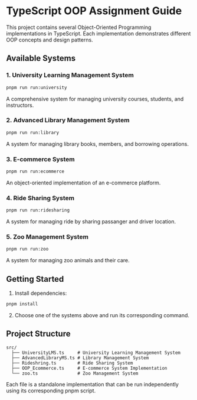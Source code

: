 # TypeScript OOP Assignment Guide

This project contains several Object-Oriented Programming implementations in TypeScript. Each implementation demonstrates different OOP concepts and design patterns.

## Available Systems

### 1. University Learning Management System
```bash
pnpm run run:university
```
A comprehensive system for managing university courses, students, and instructors.

### 2. Advanced Library Management System
```bash
pnpm run run:library
```
A system for managing library books, members, and borrowing operations.

### 3. E-commerce System
```bash
pnpm run run:ecommerce
```
An object-oriented implementation of an e-commerce platform.

### 4. Ride Sharing System
```bash
pnpm run run:ridesharing
```
A system for managing ride by sharing passanger and driver location.

### 5. Zoo Management System
```bash
pnpm run run:zoo
```
A system for managing zoo animals and their care.


## Getting Started

1. Install dependencies:
```bash
pnpm install
```

2. Choose one of the systems above and run its corresponding command.

## Project Structure

```
src/
  ├── UniversityLMS.ts     # University Learning Management System
  ├── AdvancedLibraryMS.ts # Library Management System
  ├── Rideshring.ts        # Ride Sharing System
  ├── OOP_Ecommerce.ts     # E-commerce System Implementation
  └── zoo.ts               # Zoo Management System
```

Each file is a standalone implementation that can be run independently using its corresponding pnpm script.
